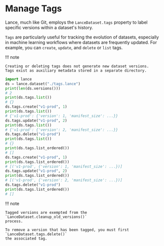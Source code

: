 # Manage Tags

Lance, much like Git, employs the `LanceDataset.tags`
property to label specific versions within a dataset's history.

`Tags` are particularly useful for tracking the evolution of datasets,
especially in machine learning workflows where datasets are frequently updated.
For example, you can `create`, `update`,
and `delete` or `list` tags.

!!! note

    Creating or deleting tags does not generate new dataset versions.
    Tags exist as auxiliary metadata stored in a separate directory.

```python
import lance
ds = lance.dataset("./tags.lance")
print(len(ds.versions()))
# 2
print(ds.tags.list())
# {}
ds.tags.create("v1-prod", 1)
print(ds.tags.list())
# {'v1-prod': {'version': 1, 'manifest_size': ...}}
ds.tags.update("v1-prod", 2)
print(ds.tags.list())
# {'v1-prod': {'version': 2, 'manifest_size': ...}}
ds.tags.delete("v1-prod")
print(ds.tags.list())
# {}
print(ds.tags.list_ordered())
# []
ds.tags.create("v1-prod", 1)
print(ds.tags.list_ordered())
# [('v1-prod', {'version': 1, 'manifest_size': ...})]
ds.tags.update("v1-prod", 2)
print(ds.tags.list_ordered())
# [('v1-prod', {'version': 2, 'manifest_size': ...})]
ds.tags.delete("v1-prod")
print(ds.tags.list_ordered())
# []
```

!!! note

    Tagged versions are exempted from the `LanceDataset.cleanup_old_versions()`
    process.

    To remove a version that has been tagged, you must first `LanceDataset.tags.delete()`
    the associated tag. 